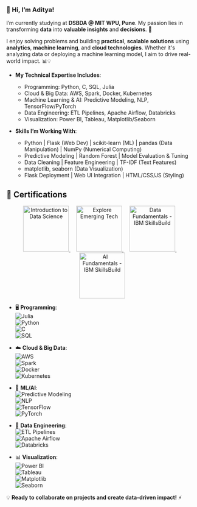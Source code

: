 ### 👋 Hi, I’m Aditya!
I’m currently studying at **DSBDA @ MIT WPU, Pune**. My passion lies in transforming **data** into **valuable insights** and **decisions**. 🚀

I enjoy solving problems and building **practical**, **scalable solutions** using **analytics**, **machine learning**, and **cloud technologies**. Whether it's analyzing data or deploying a machine learning model, I aim to drive real-world impact. 📊💡

- **My Technical Expertise Includes**:
  - Programming: Python, C, SQL, Julia
  - Cloud & Big Data: AWS, Spark, Docker, Kubernetes
  - Machine Learning & AI: Predictive Modeling, NLP, TensorFlow/PyTorch
  - Data Engineering: ETL Pipelines, Apache Airflow, Databricks
  - Visualization: Power BI, Tableau, Matplotlib/Seaborn

- **Skills I’m Working With**:
  - Python | Flask (Web Dev) | scikit-learn (ML) | pandas (Data Manipulation) | NumPy (Numerical Computing)
  - Predictive Modeling | Random Forest | Model Evaluation & Tuning
  - Data Cleaning | Feature Engineering | TF-IDF (Text Features)
  - matplotlib, seaborn (Data Visualization)
  - Flask Deployment | Web UI Integration | HTML/CSS/JS (Styling)

## 🏅 Certifications

<p align="center">
  <a href="https://www.credly.com/badges/355c72ba-8e72-46a8-b5aa-6d02d1785e2b/public_url">
    <img src="https://images.credly.com/size/680x680/images/b38a42e0-dc58-4ce2-b6c0-28d978e8aaad/image.png" alt="Introduction to Data Science" width="120"/>
  </a>
  &nbsp;&nbsp;&nbsp;
  <a href="https://www.credly.com/badges/c2b5e67a-6c88-440b-8783-b5ffe33894f5/public_url">
    <img src="https://images.credly.com/size/680x680/images/c6f4a830-11d9-46ba-a061-8ac2e5a099e9/Explore_Emerging_Tech.png" alt="Explore Emerging Tech" width="120"/>
  </a>
  &nbsp;&nbsp;&nbsp;
  <a href="https://www.credly.com/badges/19b02248-32b2-4e60-8a8a-44528530d87d/public_url">
    <img src="https://images.credly.com/size/680x680/images/edaf0f19-2df0-4759-8871-7b1b44687f53/image.png" alt="Data Fundamentals - IBM SkillsBuild" width="120"/>
    </a>
    &nbsp;&nbsp;&nbsp;
  <a href="https://www.credly.com/badges/1dbb8d93-36a1-4369-b48d-3ec6b9fc79f9/public_url">
    <img src="https://images.credly.com/size/680x680/images/82b908e1-fdcd-4785-9d32-97f11ccbcf08/image.png" alt="AI Fundamentals - IBM SkillsBuild" width="120"/>
  </a>
</p>
 
- 🖥️ **Programming**:  
  ![Julia](https://img.shields.io/badge/Julia-%23A270BA.svg?style=flat&logo=julia&logoColor=white)  
  ![Python](https://img.shields.io/badge/Python-%233776AB.svg?style=flat&logo=python&logoColor=white)  
  ![C](https://img.shields.io/badge/C-%2300599C.svg?style=flat&logo=c&logoColor=white)  
  ![SQL](https://img.shields.io/badge/SQL-%23007396.svg?style=flat&logo=postgresql&logoColor=white)  

- ☁️ **Cloud & Big Data**:  
  ![AWS](https://img.shields.io/badge/AWS-%23FF9900.svg?style=flat&logo=amazonaws&logoColor=white)  
  ![Spark](https://img.shields.io/badge/Apache_Spark-%23E25A1C.svg?style=flat&logo=apachespark&logoColor=white)  
  ![Docker](https://img.shields.io/badge/Docker-%230db7ed.svg?style=flat&logo=docker&logoColor=white)  
  ![Kubernetes](https://img.shields.io/badge/Kubernetes-%23326CE5.svg?style=flat&logo=kubernetes&logoColor=white)  

- 🤖 **ML/AI**:  
  ![Predictive Modeling](https://img.shields.io/badge/Predictive%20Modeling-%2300599C.svg?style=flat)  
  ![NLP](https://img.shields.io/badge/NLP-%23FF6F00.svg?style=flat)  
  ![TensorFlow](https://img.shields.io/badge/TensorFlow-%23FF6F00.svg?style=flat&logo=tensorflow&logoColor=white)  
  ![PyTorch](https://img.shields.io/badge/PyTorch-%23EE4C2C.svg?style=flat&logo=pytorch&logoColor=white)  

- 🔄 **Data Engineering**:  
  ![ETL Pipelines](https://img.shields.io/badge/ETL_Pipelines-%23007396.svg?style=flat)  
  ![Apache Airflow](https://img.shields.io/badge/Apache_Airflow-%23017CEE.svg?style=flat&logo=apacheairflow&logoColor=white)  
  ![Databricks](https://img.shields.io/badge/Databricks-%23FF3621.svg?style=flat&logo=databricks&logoColor=white)  

- 📊 **Visualization**:  
  ![Power BI](https://img.shields.io/badge/Power_BI-%23F2C811.svg?style=flat&logo=powerbi&logoColor=black)  
  ![Tableau](https://img.shields.io/badge/Tableau-%23E97627.svg?style=flat&logo=tableau&logoColor=white)  
  ![Matplotlib](https://img.shields.io/badge/Matplotlib-%2300599C.svg?style=flat)  
  ![Seaborn](https://img.shields.io/badge/Seaborn-%232F4F4F.svg?style=flat)  

💡 **Ready to collaborate on projects and create data-driven impact!** ⚡  
